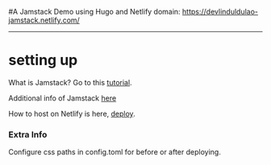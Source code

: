 #A Jamstack Demo using Hugo and Netlify
domain: https://devlinduldulao-jamstack.netlify.com/

---
# setting up

What is Jamstack? Go to this [tutorial](https://scotch.io/tutorials/secure-and-scalable-an-introduction-to-jamstack).

Additional info of Jamstack [here](https://jamstack.wtf/)

How to host on Netlify is here, [deploy](https://gohugo.io/hosting-and-deployment/hosting-on-netlify/).

### Extra Info
Configure css paths in config.toml for before or after deploying.

